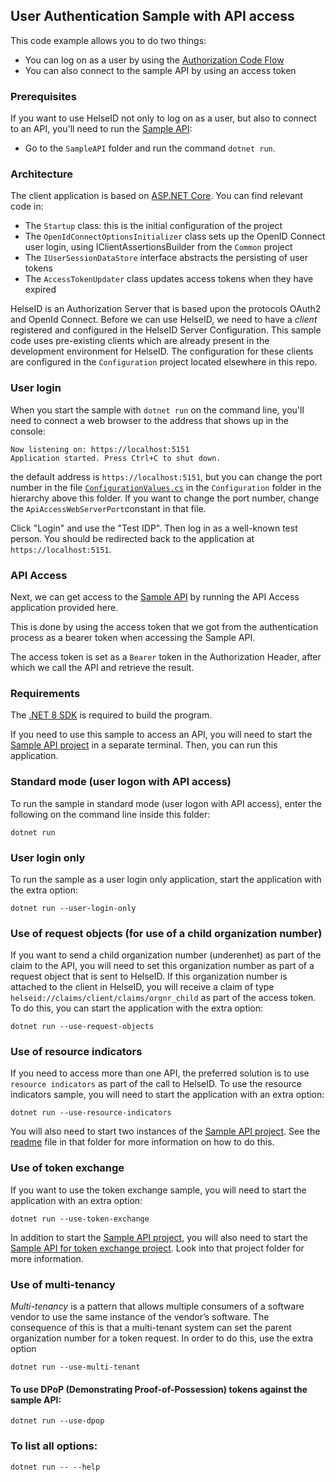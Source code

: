 ## User Authentication Sample with API access

This code example allows you to do two things:
* You can log on as a user by using the [Authorization Code Flow](https://openid.net/specs/openid-connect-core-1_0.html#CodeFlowAuth)
* You can also connect to the sample API by using an access token

### Prerequisites
If you want to use HelseID not only to log on as a user, but also to connect to an API, you'll need to run the [Sample API](../SampleAPI/README.md):

* Go to the `SampleAPI` folder and run the command `dotnet run`.

### Architecture

The client application is based on [ASP.NET Core](https://learn.microsoft.com/en-us/aspnet/core/?view=aspnetcore-6.0). You can find relevant code in:
* The `Startup` class: this is the initial configuration of the project
* The `OpenIdConnectOptionsInitializer` class sets up the OpenID Connect user login, using IClientAssertionsBuilder from the `Common` project
* The `IUserSessionDataStore` interface abstracts the persisting of user tokens
* The `AccessTokenUpdater` class updates access tokens when they have expired

HelseID is an Authorization Server that is based upon the protocols OAuth2 and OpenId Connect. Before we can use HelseID, we need to
have a *client* registered and configured in the HelseID Server Configuration. This sample code uses pre-existing clients which are already
present in the development environment for HelseID. The configuration for these clients are configured in the `Configuration` project located elsewhere
in this repo.

### User login

When you start the sample with `dotnet run` on the command line, you'll need to connect a web browser to the address that shows up in the console:
```
Now listening on: https://localhost:5151
Application started. Press Ctrl+C to shut down.
```
the default address is `https://localhost:5151`, but you can change the port number in the file [`ConfigurationValues.cs`](../Configuration/ConfigurationValues.cs) in the `Configuration` folder in the hierarchy above this folder. If you want to change the port number, change the `ApiAccessWebServerPort`constant in that file.

Click "Login" and use the "Test IDP". Then log in as a well-known test person. You should be redirected back to the application at `https://localhost:5151`.

### API Access

Next, we can get access to the [Sample API](./SampleApi/README.md) by running the API Access application provided here.

This is done by using the access token that we got from the authentication process as a bearer token when accessing the Sample API.

The access token is set as a ``Bearer`` token in the Authorization Header, after which we call the API and retrieve the result.

### Requirements

The [.NET 8 SDK](https://dotnet.microsoft.com/en-us/download/dotnet/8.0) is required to build the program.

If you need to use this sample to access an API, you will need to start the [Sample API project](../SampleAPI/README.md) in a separate terminal. Then, you can run this application. 

### Standard mode (user logon with API access)

To run the sample in standard mode (user logon with API access), enter the following on the command line inside this folder:
```
dotnet run
```

### User login only
To run the sample as a user login only application, start the application with the extra option: 
```
dotnet run --user-login-only
```

### Use of request objects (for use of a child organization number)
If you want to send a child organization number (underenhet) as part of the claim to the API, you will need to set this organization number as part of a request object that is sent to HelseID. If
this organization number is attached to the client in HelseID, you will receive a claim of type `helseid://claims/client/claims/orgnr_child` as part of the access token. To do this, you can start the application with the extra option:

```
dotnet run --use-request-objects
```

### Use of resource indicators
If you need to access more than one API, the preferred solution is to use `resource indicators` as part of the call to HelseID.
To use the resource indicators sample, you will need to start the application with an extra option:

```
dotnet run --use-resource-indicators
```

You will also need to start two instances of the [Sample API project](../SampleAPI/README.md). See the [readme](../SampleAPI/README.md) file in that folder for more information on how to do this. 

### Use of token exchange
If you want to use the token exchange sample, you will need to start the application with an extra option:

```
dotnet run --use-token-exchange
```
In addition to start the [Sample API project](../SampleAPI/README.md), you will also need to start the [Sample API for token exchange project](../SampleApiForTokenExchange/README.md). Look into that project folder for more information.

### Use of multi-tenancy
*Multi-tenancy* is a pattern that allows multiple consumers of a software vendor to use the same instance of the vendor’s software. The consequence of this is that a multi-tenant system can set the parent organization number for a token request. In order to do this, use the extra option

```
dotnet run --use-multi-tenant
```

#### To use DPoP (Demonstrating Proof-of-Possession) tokens against the sample API:
```
dotnet run --use-dpop
```

### To list all options:
```
dotnet run -- --help
```




